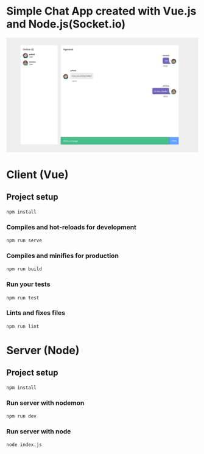 # Simple Chat App created with Vue.js and Node.js(Socket.io)

![Screenshot](Screenshot_1.png)

# Client (Vue)

## Project setup
```
npm install
```

### Compiles and hot-reloads for development
```
npm run serve
```

### Compiles and minifies for production
```
npm run build
```

### Run your tests
```
npm run test
```

### Lints and fixes files
```
npm run lint
```

# Server (Node)

## Project setup
```
npm install
```

### Run server with nodemon
```
npm run dev
```

### Run server with node
```
node index.js
```